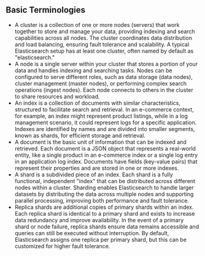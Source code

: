 ## Basic Terminologies

- A cluster is a collection of one or more nodes (servers) that work together to store and manage your data, providing indexing and search capabilities across all nodes. The cluster coordinates data distribution and load balancing, ensuring fault tolerance and scalability. A typical Elasticsearch setup has at least one cluster, often named by default as "elasticsearch."
- A node is a single server within your cluster that stores a portion of your data and handles indexing and searching tasks. Nodes can be configured to serve different roles, such as data storage (data nodes), cluster management (master nodes), or performing complex search operations (ingest nodes). Each node connects to others in the cluster to share resources and workload.
- An index is a collection of documents with similar characteristics, structured to facilitate search and retrieval. In an e-commerce context, for example, an index might represent product listings, while in a log management scenario, it could represent logs for a specific application. Indexes are identified by names and are divided into smaller segments, known as shards, for efficient storage and retrieval.
- A document is the basic unit of information that can be indexed and retrieved. Each document is a JSON object that represents a real-world entity, like a single product in an e-commerce index or a single log entry in an application log index. Documents have fields (key-value pairs) that represent their properties and are stored in one or more indexes.
- A shard is a subdivided piece of an index. Each shard is a fully functional, independent "index" that can be distributed across different nodes within a cluster. Sharding enables Elasticsearch to handle larger datasets by distributing the data across multiple nodes and supporting parallel processing, improving both performance and fault tolerance.
- Replica shards are additional copies of primary shards within an index. Each replica shard is identical to a primary shard and exists to increase data redundancy and improve availability. In the event of a primary shard or node failure, replica shards ensure data remains accessible and queries can still be executed without interruption. By default, Elasticsearch assigns one replica per primary shard, but this can be customized for higher fault tolerance.
